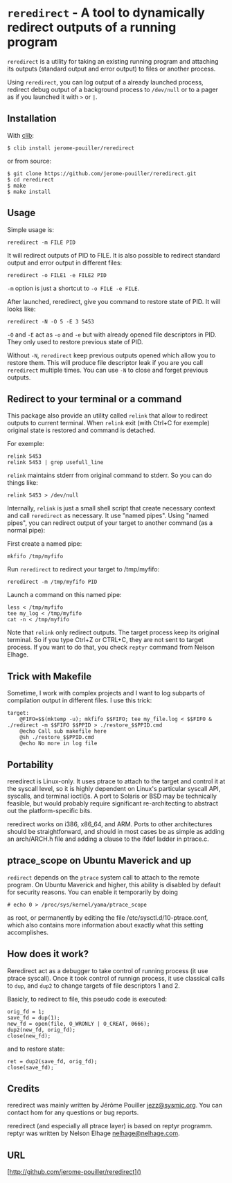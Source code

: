 `reredirect` - A tool to dynamically redirect outputs of a running program
========================================================================

`reredirect` is a utility for taking an existing running program and
attaching its outputs (standard output and error output) to files or
another process.

Using `reredirect`, you can log output of a already launched process, redirect
debug output of a background process to `/dev/null` or to a pager as if you
launched it with `>` or `|`.

Installation
------------

With [clib](https://github.com/clibs/clib):

    $ clib install jerome-pouiller/reredirect

or from source:

    $ git clone https://github.com/jerome-pouiller/reredirect.git
    $ cd reredirect
    $ make
    $ make install

Usage
-----

Simple usage is:

    reredirect -m FILE PID

It will redirect outputs of PID to FILE. It is also possible to redirect standard
output and error output in different files:

    reredirect -o FILE1 -e FILE2 PID

`-m` option is just a shortcut to `-o FILE -e FILE`.

After launched, reredirect, give you command to restore state of PID.
It will looks like:

    reredirect -N -O 5 -E 3 5453

`-O` and `-E` act as `-o` and `-e` but with already opened file descriptors in
PID. They only used to restore previous state of PID.

Without `-N`, `reredirect` keep previous outputs opened which allow you to
restore them. This will produce file descriptor leak if you are you call
`reredirect` multiple times. You can use `-N` to close and forget previous
outputs.

Redirect to your terminal or a command
--------------------------------------

This package also provide an utility called `relink` that allow to redirect
outputs to current terminal. When `relink` exit (with Ctrl+C for exemple)
original state is restored and command is detached.

For exemple:

    relink 5453
    relink 5453 | grep usefull_line

`relink` maintains stderr from original command to stderr. So you can do things
like:

    relink 5453 > /dev/null

Internally, `relink` is just a small shell script that create necessary context
and call `reredirect` as necessary. It use "named pipes". Using "named pipes",
you can redirect output of your target to another command (as a normal pipe):

First create a named pipe:

    mkfifo /tmp/myfifo

Run `reredirect` to redirect your target to /tmp/myfifo:

    reredirect -m /tmp/myfifo PID

Launch a command on this named pipe:

    less < /tmp/myfifo
    tee my_log < /tmp/myfifo
    cat -n < /tmp/myfifo

Note that `relink` only redirect outputs. The target process keep its original
terminal. So if you type Ctrl+Z or CTRL+C, they are not sent to target process.
If you want to do that, you check `reptyr` command from Nelson Elhage.

Trick with Makefile
---------------------

Sometime, I work with complex projects and I want to log subparts of compilation
output in different files. I use this trick:

    target:
    	@FIFO=$$(mktemp -u); mkfifo $$FIFO; tee my_file.log < $$FIFO & ./redirect -m $$FIFO $$PPID > ./restore_$$PPID.cmd
    	@echo Call sub makefile here
    	@sh ./restore_$$PPID.cmd
    	@echo No more in log file

Portability
-----------

reredirect is Linux-only. It uses ptrace to attach to the target and control it at
the syscall level, so it is highly dependent on Linux's particular syscall API,
syscalls, and terminal ioctl()s. A port to Solaris or BSD may be technically
feasible, but would probably require significant re-architecting to abstract out
the platform-specific bits.

reredirect works on i386, x86_64, and ARM. Ports to other architectures should be
straightforward, and should in most cases be as simple as adding an arch/ARCH.h
file and adding a clause to the ifdef ladder in ptrace.c.

ptrace_scope on Ubuntu Maverick and up
--------------------------------------

`redirect` depends on the `ptrace` system call to attach to the remote program. On
Ubuntu Maverick and higher, this ability is disabled by default for security
reasons. You can enable it temporarily by doing

    # echo 0 > /proc/sys/kernel/yama/ptrace_scope

as root, or permanently by editing the file /etc/sysctl.d/10-ptrace.conf, which
also contains more information about exactly what this setting accomplishes.

How does it work?
-----------------

Reredirect act as a debugger to take control of running process (it use ptrace 
syscall). Once it took control of runnign process, it use classical calls to 
`dup`, and `dup2` to change targets of file descriptors 1 and 2.

Basicly, to redirect to file, this pseudo code is executed:

    orig_fd = 1;
    save_fd = dup(1);
    new_fd = open(file, O_WRONLY | O_CREAT, 0666);
    dup2(new_fd, orig_fd);
    close(new_fd);

and to restore state:

    ret = dup2(save_fd, orig_fd);
    close(save_fd);


Credits
-------

reredirect was mainly written by Jérôme Pouiller <jezz@sysmic.org>. You can
contact hom for any questions or bug reports.

reredirect (and especially all ptrace layer) is based on reptyr programm. reptyr 
was written by Nelson Elhage <nelhage@nelhage.com>.

URL
---
[http://github.com/jerome-pouiller/reredirect]()
